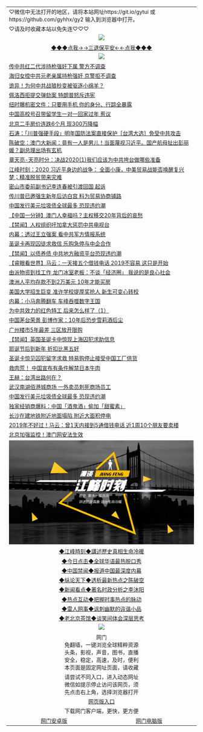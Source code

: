  <table>
<tr>
<td colspan="2" align=left>
♡微信中无法打开的地区，请将本站网址https://git.io/gytui 或 https://github.com/gyhhx/gy2 输入到浏览器中打开。 
 </td>
</tr>
 <tr>
 <td colspan="2" align=left>
♡请及时收藏本站以免失连♡♡♡
</td>
 </tr>
  <tr>
    <td colspan="2" align=center><img src="https://github.com/gyhhx/image-upload/blob/master/3t.jpg"></td>
 </tr>
 <tr><td colspan="2" align="center"><a href="https://xball.casa/oo.aspx?name=ogQuit&key=eqxowaguscvmxdgc&from=gy">◆◆◆点我→→三退保平安←←点我◆◆◆</a></td></tr>
  <tr>
    <td colspan="2" align=center><img src="https://cdn.jsdelivr.net/gh/gyoupiodf/im1/%E7%BD%91%E9%97%A8%E6%96%B0%E9%97%BB1.jpg"></td>
 </tr>
<tr><td colspan="2" align="left"><a href="https://xball.casa/oo.aspx?name=c1109872&key=eqxowaguscvmxdgc&from=gy">传中共红二代涉持枪强奸下属 警方不调查</a></td></tr>
<tr><td colspan="2" align="left"><a href="https://xball.casa/oo.aspx?name=c1109873&key=eqxowaguscvmxdgc&from=gy">海归女控中共元老亲属持枪强奸 京警拒不调查</a></td></tr>
<tr><td colspan="2" align="left"><a href="https://xball.casa/oo.aspx?name=c1109867&key=eqxowaguscvmxdgc&from=gy">诡异！为何中共战狼秒变被驱逐小绵羊？</a></td></tr>
<tr><td colspan="2" align="left"><a href="https://xball.casa/oo.aspx?name=c1109868&key=eqxowaguscvmxdgc&from=gy">佩洛西拒提交弹劾案 特朗普怒斥违宪</a></td></tr>
<tr><td colspan="2" align="left"><a href="https://xball.casa/oo.aspx?name=c1109861&key=eqxowaguscvmxdgc&from=gy">纽时曝机密文件：只要用手机 你的身分、行踪全暴露</a></td></tr>
<tr><td colspan="2" align="left"><a href="https://xball.casa/oo.aspx?name=c1109869&key=eqxowaguscvmxdgc&from=gy">中国高校号召带留学生一对一回家过年 惹议</a></td></tr>
<tr><td colspan="2" align="left"><a href="https://xball.casa/oo.aspx?name=c1109871&key=eqxowaguscvmxdgc&from=gy">北京二手房价连跌6个月 现300万降幅</a></td></tr>
 <tr><td colspan="2" align="left"><a href="https://xball.casa/oo.aspx?name=c816850&key=eqxowaguscvmxdgc&from=gy">石涛：「川普强硬手段」明年国防法案直接保护［台湾大选］免受中共攻击</a></td></tr>
<tr><td colspan="2" align="left"><a href="https://xball.casa/oo.aspx?name=c816932&key=eqxowaguscvmxdgc&from=gy">陈破空：澳门大新闻：竟有一人是男儿！当面蔑视习近平。国产航母扯出彭丽媛？副总理出场有玄机</a></td></tr>
<tr><td colspan="2" align="left"><a href="https://xball.casa/oo.aspx?name=c1025998&key=eqxowaguscvmxdgc&from=gy">章天亮-天亮时分：决战2020(1)我们应该为中共垮台做哪些准备</a></td></tr>
<tr><td colspan="2" align="left"><a href="https://xball.casa/oo.aspx?name=c922850&key=eqxowaguscvmxdgc&from=gy">江峰时刻：2020 习近平身边的战争： 全面小康，中美贸易战能否唤醒复兴梦；精准脱贫带来灾难</a></td></tr>

<tr><td colspan="2" align="left"><a href="https://xball.casa/oo.aspx?name=c1109860&key=eqxowaguscvmxdgc&from=gy">密山市委前副书记李连春被引渡回国 起诉</a></td></tr>
<tr><td colspan="2" align="left"><a href="https://xball.casa/oo.aspx?name=c1109865&key=eqxowaguscvmxdgc&from=gy">传川普已邀强生新年后访白宫 料为贸易协商铺路</a></td></tr>
<tr><td colspan="2" align="left"><a href="https://xball.casa/oo.aspx?name=c1109870&key=eqxowaguscvmxdgc&from=gy">中国发行美元垃圾债全球最多 恐现违约潮</a></td></tr>
<tr><td colspan="2" align="left"><a href="https://xball.casa/oo.aspx?name=c1109834&key=eqxowaguscvmxdgc&from=gy">【中国一分钟】澳门人幸福吗？主权移交20年背后的哀愁</a></td></tr>
<tr><td colspan="2" align="left"><a href="https://xball.casa/oo.aspx?name=c1109875&key=eqxowaguscvmxdgc&from=gy">【禁闻】人权组织吁加拿大惩罚中共电视台</a></td></tr>
<tr><td colspan="2" align="left"><a href="https://xball.casa/oo.aspx?name=c1109853&key=eqxowaguscvmxdgc&from=gy">内幕：透过王立强案 看中共军方情报系统</a></td></tr>
<tr><td colspan="2" align="left"><a href="https://xball.casa/oo.aspx?name=c1109877&key=eqxowaguscvmxdgc&from=gy">圣诞卡再现囚徒求救信 乐购急停与中企合作</a></td></tr>
<tr><td colspan="2" align="left"><a href="https://xball.casa/oo.aspx?name=c1109874&key=eqxowaguscvmxdgc&from=gy">【禁闻】以债养债 中共地方融资平台恐现违约潮</a></td></tr>
<tr><td colspan="2" align="left"><a href="https://xball.casa/oo.aspx?name=c1109835&key=eqxowaguscvmxdgc&from=gy">【睿眼看世界】马云：一天接五个借钱电话 2019不容易 这只是开始</a></td></tr>
<tr><td colspan="2" align="left"><a href="https://xball.casa/oo.aspx?name=c1109862&key=eqxowaguscvmxdgc&from=gy">由派物资到找工作 龙门冰室老板：不谈「经济圈」 我说的是良心社会</a></td></tr>
<tr><td colspan="2" align="left"><a href="https://xball.casa/oo.aspx?name=c1109864&key=eqxowaguscvmxdgc&from=gy">澳洲人平均存款不到2万美元 10年才能买房</a></td></tr>
<tr><td colspan="2" align="left"><a href="https://xball.casa/oo.aspx?name=c1109866&key=eqxowaguscvmxdgc&from=gy">美国大学招生巨变 准许学校提厚奖抢人 新生可变心转校</a></td></tr>
<tr><td colspan="2" align="left"><a href="https://xball.casa/oo.aspx?name=c1109854&key=eqxowaguscvmxdgc&from=gy">内幕：小马奔腾翻车 车峰吞噬数字王国</a></td></tr>
<tr><td colspan="2" align="left"><a href="https://xball.casa/oo.aspx?name=c1109844&key=eqxowaguscvmxdgc&from=gy">为中共效力的红色特工 后来怎么样了（1）</a></td></tr>
<tr><td colspan="2" align="left"><a href="https://xball.casa/oo.aspx?name=c1109839&key=eqxowaguscvmxdgc&from=gy">中国茅台荣景 彭博作家：10年后恐步雪莉酒后尘</a></td></tr>
<tr><td colspan="2" align="left"><a href="https://xball.casa/oo.aspx?name=c1109858&key=eqxowaguscvmxdgc&from=gy">广州楼市5年最差 三区放开限购</a></td></tr>
<tr><td colspan="2" align="left"><a href="https://xball.casa/oo.aspx?name=c1109878&key=eqxowaguscvmxdgc&from=gy">【禁闻】英国圣诞卡中惊现上海囚犯求助信息</a></td></tr>
<tr><td colspan="2" align="left"><a href="https://xball.casa/oo.aspx?name=c1109863&key=eqxowaguscvmxdgc&from=gy">耶诞节后到新年 折扣比黑五好</a></td></tr>
<tr><td colspan="2" align="left"><a href="https://xball.casa/oo.aspx?name=c1109849&key=eqxowaguscvmxdgc&from=gy">圣诞卡惊见囚犯留字求救 特易购停止接受中国工厂供货</a></td></tr>
<tr><td colspan="2" align="left"><a href="https://xball.casa/oo.aspx?name=c1109840&key=eqxowaguscvmxdgc&from=gy">救肉荒！ 中国宣布有条件解禁日本牛肉</a></td></tr>
<tr><td colspan="2" align="left"><a href="https://xball.casa/oo.aspx?name=c1109843&key=eqxowaguscvmxdgc&from=gy">王赫：台湾出路何在？</a></td></tr>
<tr><td colspan="2" align="left"><a href="https://xball.casa/oo.aspx?name=c1109856&key=eqxowaguscvmxdgc&from=gy">武汉南湖佰港城商场 一外卖员刺死商场员工</a></td></tr>
<tr><td colspan="2" align="left"><a href="https://xball.casa/oo.aspx?name=c1109859&key=eqxowaguscvmxdgc&from=gy">中国发行美元垃圾债全球最多 恐现违约潮</a></td></tr>
<tr><td colspan="2" align="left"><a href="https://xball.casa/oo.aspx?name=c1109848&key=eqxowaguscvmxdgc&from=gy">独家经销商爆料：中国「酒鬼酒」偷加「甜蜜素」</a></td></tr>
<tr><td colspan="2" align="left"><a href="https://xball.casa/oo.aspx?name=c1109857&key=eqxowaguscvmxdgc&from=gy">长沙在建地铁附近地面塌陷 附近大面积停电</a></td></tr>
<tr><td colspan="2" align="left"><a href="https://xball.casa/oo.aspx?name=c1109845&key=eqxowaguscvmxdgc&from=gy">2019年不好过！马云：曾1天内接到5通借钱电话 近1周10个朋友要卖楼</a></td></tr>
<tr><td colspan="2" align="left"><a href="https://xball.casa/oo.aspx?name=c1109847&key=eqxowaguscvmxdgc&from=gy">北京加强监控！澳门网安法生效</a></td></tr>

 <tr>
   <td colspan="2" align=center><img src="https://github.com/gyoupiodf/im1/blob/master/jf-1.jpg"></td>
  </tr>
   <tr>
   <td colspan="2" align=center> 
<a href="https://xball.casa/oo.aspx?name=c922850&key=eqxowaguscvmxdgc&from=gy&tag=9877">◆江峰時刻◆講述歷史真相生命冷暖</a><br/>
    </td>
  </tr>
   <tr>
   <td colspan="2" align=center> 
<a href="https://xball.casa/oo.aspx?name=c816850&key=eqxowaguscvmxdgc&from=gy&tag=9877">◆今日点击◆全球华语最热脱口秀</a><br/>
    </td>
  </tr>
  <tr>
  <td colspan="2" align=center>
<a href="https://xball.casa/oo.aspx?name=c816860&key=eqxowaguscvmxdgc&from=gy&tag=99733110">◆中国禁闻◆报道中国最深度内幕</a><br/>
   </tr>
  <tr>
     <td colspan="2" align=center>
<a href="https://xball.casa/oo.aspx?name=c816855&key=eqxowaguscvmxdgc&from=gy&tag=997110">◆纵论天下◆透析最新热点之陈破空</a><br/>
   </tr>
   <tr>
      <td colspan="2" align=center>
<a href="https://xball.casa/oo.aspx?name=c838308&key=eqxowaguscvmxdgc&from=gy&tag=9973110">◆新闻看点◆著名时政分析之李沐阳</a><br/>
   </tr>
   <tr>
     <td colspan="2" align=center>
<a href="https://xball.casa/oo.aspx?name=c816852&key=eqxowaguscvmxdgc&from=gy&tag=9733110">◆热点互动◆把握时事热点的脉动</a><br/>
   </tr>
   <tr>
      <td colspan="2" align=center>
<a href="https://xball.casa/oo.aspx?name=c816694&key=eqxowaguscvmxdgc&from=gy&tag=93310">◆雷人网事◆讽刺幽默的诙谐小品</a><br/>
   </tr>
   <tr>
    <td colspan="2" align=center>
<a href="https://xball.casa/oo.aspx?name=c816650&key=eqxowaguscvmxdgc&from=gy&tag=9973110">◆老北京茶馆◆谈笑间体会深层思考</a><br/>
   </tr>
 <tr>
    <td colspan="2" align="center"><img src="https://gitlab.com/ogate2/up/raw/master/_/oGate65.jpg"/></td>
  </tr>
  <tr>
    <td colspan="2" align="center">网门<br/>免翻墙，一键浏览全球精粹资源<br/>头条，影视，声音，图书，直播<br/>安全，稳定，高速，及时，便利<br/>本页面是固定网址页面，请收藏</td>
  <tr>
  <tr>
    <td colspan="2" align="center">请尝试不同入口，进入动态网址<br/>微信如提示停止访问该网页，须<br/>先点击右上角，选择浏览器打开</td>
  <tr>
  <tr>
    <td colspan="2" align="center"><a href="https://cdn.statically.io/gh/otiny/up/master/show001.htm">网页版入口</a></td>
  </tr>
  <tr>
    <td colspan="2" align="center">下载网门客户端，更快，更方便</td>
  <tr>
  <tr>
    <td align="center"><a href="https://raw.githubusercontent.com/opipe/up/master/oGatea.apk">网门安卓版</a></td>
    <td align="center"><a href="https://raw.githubusercontent.com/opipe/up/master/oGate.zip">网门电脑版</a></td>
  </tr>
</table>


